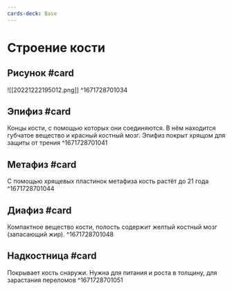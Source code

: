 ```yaml
---
cards-deck: Base
---
```


# Строение кости

## Рисунок #card 
![[20221222195012.png]]
^1671728701034

## Эпифиз #card 
Концы кости, с помощью которых они соединяются. В нём находится губчатое вещество и красный костный мозг. Эпифиз покрыт хрящом для защиты от трения
^1671728701041

## Метафиз #card 
С помощью хрящевых пластинок метафиза кость растёт до 21 года
^1671728701044

## Диафиз #card 
Компактное вещество кости, полость содержит желтый костный мозг (запасающий жир).
^1671728701048

## Надкостница #card 
Покрывает кость снаружи. Нужна для питания и роста в толщину, для зарастания переломов
^1671728701051
